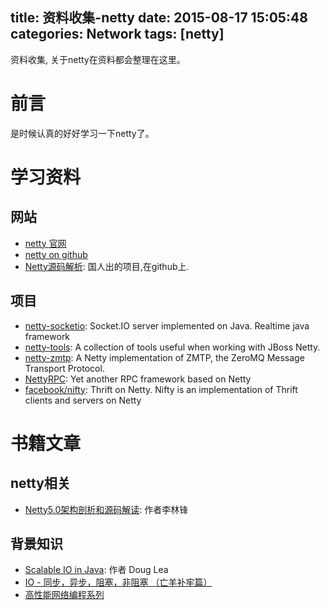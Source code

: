 title: 资料收集-netty
date: 2015-08-17 15:05:48
categories: Network
tags: [netty]
---

资料收集, 关于netty在资料都会整理在这里。

<!--more-->

# 前言

是时候认真的好好学习一下netty了。

# 学习资料

## 网站

- [netty 官网](http://netty.io/)
- [netty on github](https://github.com/netty/netty)
- [Netty源码解析](https://github.com/code4craft/netty-learning): 国人出的项目,在github上.

## 项目

- [netty-socketio](https://github.com/mrniko/netty-socketio): Socket.IO server implemented on Java. Realtime java framework
- [netty-tools](https://github.com/cgbystrom/netty-tools): A collection of tools useful when working with JBoss Netty.
- [netty-zmtp](https://github.com/spotify/netty-zmtp): A Netty implementation of ZMTP, the ZeroMQ Message Transport Protocol.
- [NettyRPC](https://github.com/dawnbreaks/NettyRPC): Yet another RPC framework based on Netty
- [facebook/nifty](https://github.com/facebook/nifty): Thrift on Netty. Nifty is an implementation of Thrift clients and servers on Netty

# 书籍文章

## netty相关

- [Netty5.0架构剖析和源码解读](http://vdisk.weibo.com/s/C9LV9iVqH13rW/1391437855): 作者李林锋

## 背景知识

- [Scalable IO in Java](http://gee.cs.oswego.edu/dl/cpjslides/nio.pdf): 作者 Doug Lea
- [IO - 同步，异步，阻塞，非阻塞 （亡羊补牢篇）](http://blog.csdn.net/historyasamirror/article/details/5778378)
- [高性能网络编程系列](http://blog.csdn.net/column/details/high-perf-network.html)